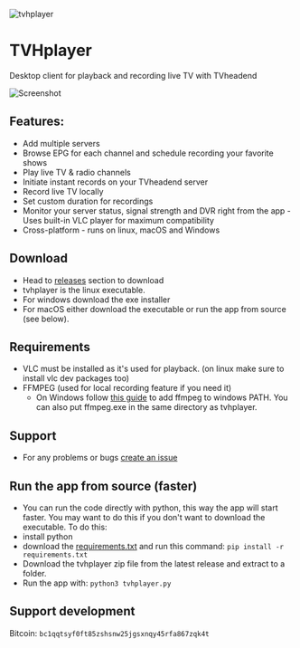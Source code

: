 
![tvhplayer](https://github.com/user-attachments/assets/96b567e2-3ce7-45dd-aad8-b64239a54f2c)

# TVHplayer
Desktop client for playback and recording live TV with TVheadend

![Screenshot](https://github.com/user-attachments/assets/573b6563-0915-481b-ac02-d18bc8297526)


## Features:
- Add multiple servers
- Browse EPG for each channel and schedule recording your favorite shows
- Play live TV & radio channels
- Initiate instant records on your TVheadend server
- Record live TV locally
- Set custom duration for recordings
- Monitor your server status, signal strength and DVR right from the app
-Uses built-in VLC player for maximum compatibility 
- Cross-platform - runs on linux, macOS and Windows

## Download
- Head to [releases](https://github.com/mfat/tvhplayer/releases) section to download
- tvhplayer is the linux executable.
- For windows download the exe installer
- For macOS either download the executable or run the app from source (see below).

## Requirements
- VLC must be installed as it's used for playback. (on linux make sure to install vlc dev packages too)
- FFMPEG (used for local recording feature if you need it)
  - On Windows follow [this guide](https://phoenixnap.com/kb/ffmpeg-windows) to add ffmpeg to windows PATH. You can also put ffmpeg.exe in the same directory as tvhplayer.
 
## Support
- For any problems or bugs [create an issue](https://github.com/user/repository/issues/new)

## Run the app from source (faster)
- You can run the code directly with python, this way the app will start faster. You may want to do this if you don't want to download the executable.
To do this:
- install python
- download the [requirements.txt](https://github.com/mfat/tvhplayer/blob/main/requirements.txt) and run this command:
  `pip install -r requirements.txt`
- Download the tvhplayer zip file from the latest release and extract to a folder.
- Run the app with:
  `python3 tvhplayer.py`
  
## Support development
Bitcoin: `bc1qqtsyf0ft85zshsnw25jgsxnqy45rfa867zqk4t`
